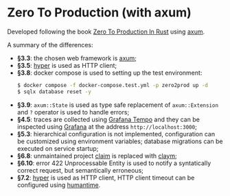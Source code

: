 # Zero To Production (with axum)

Developed following the book [Zero To Production In Rust](https://www.zero2prod.com/) using [axum](https://crates.io/crates/axum).


A summary of the differences:
  - **§3.3**: the chosen web framework is [axum](https://crates.io/crates/axum);
  - **§3.5**: [hyper](https://crates.io/crates/hyper) is used as HTTP client;
  - **§3.8**: docker compose is used to setting up the test environment:
    ```bash
    $ docker compose -f docker-compose.test.yml -p zero2prod up -d
    $ sqlx database reset -y
    ```
  - **§3.9**: `axum::State` is used as type safe replacement of `axum::Extension` and `?` operator is used to handle errors;
  - **§4.5**: traces are collected using [Grafana Tempo](https://grafana.com/oss/tempo/) and they can be inspected using [Grafana](https://grafana.com/) at the address `http://localhost:3000`;
  - **§5.3**: hierarchical configuration is not implemented, configuration can be customized using environment variables; database migrations can be executed on service startup;
  - **§6.8**: unmaintained project [claim](https://crates.io/crates/claim) is replaced with [claym](https://crates.io/crates/claym);
  - **§6.10**: error 422 Unprocessable Entity is used to notify a syntatically correct request, but semantically erroneous;
  - **§7.2**: [hyper](https://crates.io/crates/hyper) is used as HTTP client, HTTP client timeout can be configured using [humantime](https://crates.io/crates/humantime).
